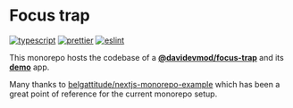 # Focus trap

[![typescript](https://img.shields.io/badge/TypeScript-007ACC?style=for-the-badge&logo=typescript&logoColor=white)](https://www.typescriptlang.org/) [![prettier](https://img.shields.io/badge/prettier-1A2C34?style=for-the-badge&logo=prettier&logoColor=F7BA3E)](https://prettier.io/) [![eslint](https://img.shields.io/badge/eslint-3A33D1?style=for-the-badge&logo=eslint&logoColor=white)](https://eslint.org/)

This monorepo hosts the codebase of a [**@davidevmod/focus-trap**](https://github.com/DaviDevMod/focus-trap/tree/main/packages/focus-trap) and its [**demo**](https://github.com/DaviDevMod/focus-trap/tree/main/apps/demo) app.

Many thanks to [belgattitude/nextjs-monorepo-example](https://github.com/belgattitude/nextjs-monorepo-example) which has been a great point of reference for the current monorepo setup.
